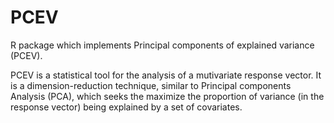 # PCEV

R package which implements Principal components of explained variance (PCEV).

PCEV is a statistical tool for the analysis of a mutivariate response vector. It is a dimension-reduction technique, similar to Principal components Analysis (PCA), which seeks the maximize the proportion of variance (in the response vector) being explained by a set of covariates.
